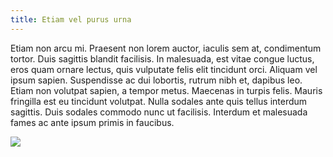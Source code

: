 ```yaml
---
title: Etiam vel purus urna
---
```


Etiam non arcu mi. Praesent non lorem auctor, iaculis sem at, condimentum tortor. Duis sagittis blandit facilisis. In malesuada, est vitae congue luctus, eros quam ornare lectus, quis vulputate felis elit tincidunt orci. Aliquam vel ipsum sapien. Suspendisse ac dui lobortis, rutrum nibh et, dapibus leo. Etiam non volutpat sapien, a tempor metus. Maecenas in turpis felis. Mauris fringilla est eu tincidunt volutpat. Nulla sodales ante quis tellus interdum sagittis. Duis sodales commodo nunc ut facilisis. Interdum et malesuada fames ac ante ipsum primis in faucibus.

![](https://d2ph5fj80uercy.cloudfront.net/06/cat1355.jpg)
